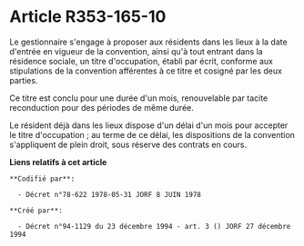 # Article R353-165-10

Le gestionnaire s'engage à proposer aux résidents dans les lieux à la date d'entrée en vigueur de la convention, ainsi qu'à
tout entrant dans la résidence sociale, un titre d'occupation, établi par écrit, conforme aux stipulations de la convention
afférentes à ce titre et cosigné par les deux parties.

Ce titre est conclu pour une durée d'un mois, renouvelable par tacite reconduction pour des périodes de même durée.

Le résident déjà dans les lieux dispose d'un délai d'un mois pour accepter le titre d'occupation ; au terme de ce délai, les
dispositions de la convention s'appliquent de plein droit, sous réserve des contrats en cours.

**Liens relatifs à cet article**

	**Codifié par**:

	  - Décret n°78-622 1978-05-31 JORF 8 JUIN 1978

	**Créé par**:

	  - Décret n°94-1129 du 23 décembre 1994 - art. 3 () JORF 27 décembre 1994
